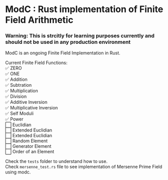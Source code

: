 # ModC : Rust implementation of Finite Field Arithmetic

### Warning: This is strcitly for learning purposes currently and should not be used in any production environment

ModC is an ongoing Finite Field Implementation in Rust. 

Current Finite Field Functions: </br>
✅ ZERO </br>
✅ ONE </br>
✅ Addition </br>
✅ Subtration </br>
✅ Multiplication </br>
✅ Division </br>
✅ Additive Inversion </br>
✅ Multiplicative Inversion </br>
✅ Self Moduli </br>
✅ Power </br>
⬜ Euclidian </br>
⬜ Extended Euclidian </br>
⬜ Extended Euclidian </br>
⬜ Random Element </br>
⬜ Generator Element </br>
⬜ Order of an Element </br>

Check the `tests` folder to understand how to use. </br>
Check `mersenne_test.rs` file to see implementation of Mersenne Prime Field using modc.
